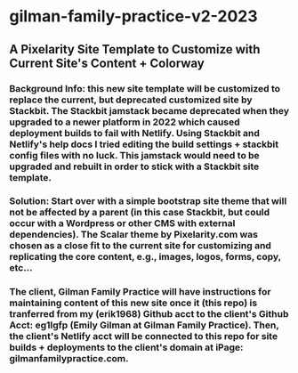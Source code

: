 # gilman-family-practice-v2-2023

## A Pixelarity Site Template to Customize with Current Site's Content + Colorway

### Background Info: this new site template will be customized to replace the current, but deprecated customized site by Stackbit. The Stackbit jamstack became deprecated when they upgraded to a newer platform in 2022 which caused deployment builds to fail with Netlify. Using Stackbit and Netlify's help docs I tried editing the build settings + stackbit config files with no luck. This jamstack would need to be upgraded and rebuilt in order to stick with a Stackbit site template.

### Solution: Start over with a simple bootstrap site theme that will not be affected by a parent (in this case Stackbit, but could occur with a Wordpress or other CMS with external dependencies). The Scalar theme by Pixelarity.com was chosen as a close fit to the current site for customizing and replicating the core content, e.g., images, logos, forms, copy, etc...

### The client, Gilman Family Practice will have instructions for maintaining content of this new site once it (this repo) is tranferred from my (erik1968) Github acct to the client's Github Acct: eg1lgfp (Emily Gilman at Gilman Family Practice). Then, the client's Netlify acct will be connected to this repo for site builds + deployments to the client's domain at iPage: gilmanfamilypractice.com.
